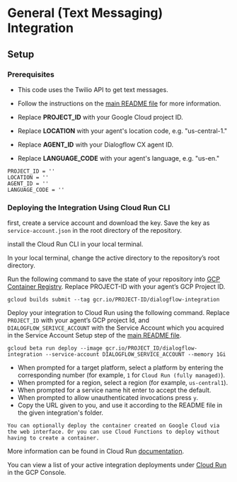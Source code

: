 # General (Text Messaging) Integration

## Setup

### Prerequisites
- This code uses the Twilio API to get text messages. 

- Follow the instructions on the [main README file](https://github.com/GoogleCloudPlatform/dialogflow-integrations#readme) for more information.
- Replace __PROJECT_ID__ with your Google Cloud project ID.
- Replace __LOCATION__ with your agent's location code, e.g. "us-central-1."
- Replace __AGENT_ID__ with your Dialogflow CX agent ID.
- Replace __LANGUAGE_CODE__ with your agent's language, e.g. "us-en."
  
```
PROJECT_ID = ''
LOCATION = ''
AGENT_ID = ''
LANGUAGE_CODE = ''
```

### Deploying the Integration Using Cloud Run CLI

first, create a service account and download the key. Save the key as `service-account.json` in the root directory of the repository.

install the Cloud Run CLI in your local terminal.

In your local terminal, change the active directory to the repository’s root directory.

Run the following command to save the state of your repository into [GCP Container Registry](https://console.cloud.google.com/gcr/). Replace PROJECT-ID with your agent’s GCP Project ID.

```shell
gcloud builds submit --tag gcr.io/PROJECT-ID/dialogflow-integration
```

Deploy your integration to Cloud Run using the following command. Replace `PROJECT_ID` with your agent’s GCP project Id, and `DIALOGFLOW_SERIVCE_ACCOUNT` with the Service Account which you acquired in the Service Account Setup step of the [main README file](../readme.md).

```shell
gcloud beta run deploy --image gcr.io/PROJECT_ID/dialogflow-integration --service-account DIALOGFLOW_SERVICE_ACCOUNT --memory 1Gi
```

- When prompted for a target platform, select a platform by entering the corresponding number (for example, ``1`` for ``Cloud Run (fully managed)``).
 - When prompted for a region, select a region (for example, ``us-central1``).
 - When prompted for a service name hit enter to accept the default.
 - When prompted to allow unauthenticated invocations press ``y``.
 - Copy the URL given to you, and use it according to the README file in the
 given integration's folder.

``You can optionally deploy the container created on Google Cloud via the web interface. Or you can use Cloud Functions to deploy without having to create a container.``

More information can be found in Cloud Run
[documentation](https://cloud.google.com/run/docs/deploying).

You can view a list of your active integration deployments under [Cloud Run](https://console.cloud.google.com/run) in the GCP Console.

